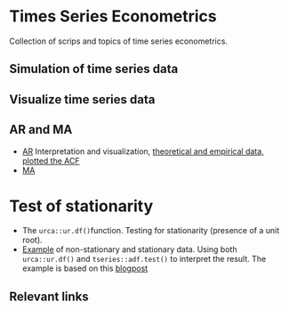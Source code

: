 # Times Series Econometrics

Collection of scrips and topics of time series econometrics.

## Simulation of time series data

## Visualize time series data


## AR and MA
- [AR]() Interpretation and visualization, [theoretical and empirical data, plotted the ACF](ar_graph_emprical_and_theory.R)
- [MA]() 

# Test of stationarity
- The `urca::ur.df()`function. Testing for stationarity (presence of a unit root). 
- [Example](https://github.com/eal024/times-series-econometrics/blob/main/2024-02-09%20stationarity_example.R) of non-stationary and stationary data. Using both `urca::ur.df()` and `tseries::adf.test()` to interpret the result. The example is based on this [blogpost](https://rpubs.com/richkt/269797)


## Relevant links
